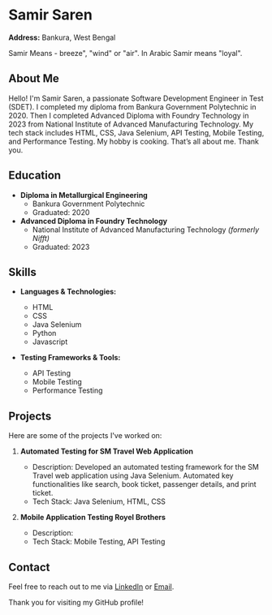 # Samir Saren

**Address:** Bankura, West Bengal

Samir Means - breeze", "wind" or "air". In Arabic Samir means  "loyal".

## About Me

Hello! I'm Samir Saren, a passionate Software Development Engineer in Test (SDET). I completed my diploma from Bankura Government Polytechnic in 2020. Then I completed Advanced Diploma with Foundry Technology in 2023 from National Institute of Advanced Manufacturing Technology. My tech stack includes HTML, CSS, Java Selenium, API Testing, Mobile Testing, and Performance Testing. My hobby is cooking. That’s all about me. Thank you.

## Education

- **Diploma in Metallurgical Engineering**
  - Bankura Government Polytechnic
  - Graduated: 2020
- **Advanced Diploma in Foundry Technology**
  - National Institute of Advanced Manufacturing Technology *(formerly Nifft)*
  - Graduated: 2023

## Skills

- **Languages & Technologies:**
  - HTML
  - CSS
  - Java Selenium
  - Python
  - Javascript

- **Testing Frameworks & Tools:**
  - API Testing
  - Mobile Testing
  - Performance Testing

## Projects

Here are some of the projects I've worked on:

1. **Automated Testing for SM Travel Web Application**
   - Description: Developed an automated testing framework for the SM Travel web application using Java Selenium. Automated key functionalities like search, book ticket, passenger details, and print ticket.
   - Tech Stack: Java Selenium, HTML, CSS

2. **Mobile Application Testing Royel Brothers**
   - Description: 
   - Tech Stack: Mobile Testing, API Testing



## Contact

Feel free to reach out to me via [LinkedIn](https://www.linkedin.com/in/your-linkedin-profile) or [Email](mailto:samirsaren@hotmail.com).

Thank you for visiting my GitHub profile!

